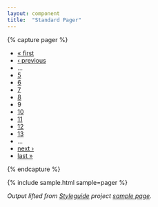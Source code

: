 ```yaml
---
layout: component
title:  "Standard Pager"
---
```


{% capture pager %}
<ul class="pager">
  <li class="pager-first first"><a title="Go to first page" href="#">« first</a></li>
  <li class="pager-previous"><a title="Go to previous page" href="#">‹ previous</a></li>
  <li class="pager-ellipsis">&hellip;</li>
  <li class="pager-item"><a title="Go to page 5" href="#">5</a></li>
  <li class="pager-item"><a title="Go to page 6" href="#">6</a></li>
  <li class="pager-item"><a title="Go to page 7" href="#">7</a></li>
  <li class="pager-item"><a title="Go to page 8" href="#">8</a></li>
  <li class="pager-current">9</li>
  <li class="pager-item"><a title="Go to page 10" href="#">10</a></li>
  <li class="pager-item"><a title="Go to page 11" href="#">11</a></li>
  <li class="pager-item"><a title="Go to page 12" href="#">12</a></li>
  <li class="pager-item"><a title="Go to page 13" href="#">13</a></li>
  <li class="pager-ellipsis">&hellip;</li>
  <li class="pager-next"><a title="Go to next page" href="#">next ›</a></li>
  <li class="pager-last last"><a title="Go to last page" href="#">last »</a></li>
</ul>
{% endcapture %}

{% include sample.html sample=pager %}

_Output lifted from [Styleguide](https://drupal.org/project/styleguide) project
[sample page](http://styleguide.allgoo.de/)._